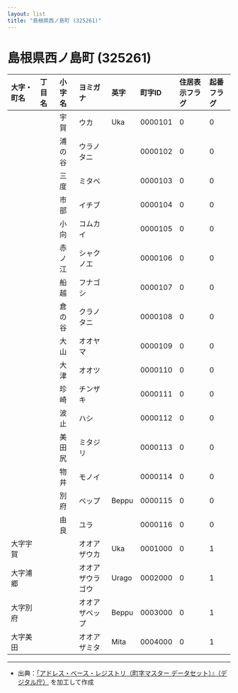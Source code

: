 ```yaml
---
layout: list
title: "島根県西ノ島町 (325261)"
---
```


# 島根県西ノ島町 (325261)

| 大字・町名 | 丁目名 | 小字名 | ヨミガナ | 英字 | 町字ID | 住居表示フラグ | 起番フラグ |
|:---|:---|:---|:---|:---|:---|:---|:---|
|  |  | 宇賀 | ウカ | Uka | 0000101 | 0 | 0 |
|  |  | 浦の谷 | ウラノタニ |  | 0000102 | 0 | 0 |
|  |  | 三度 | ミタベ |  | 0000103 | 0 | 0 |
|  |  | 市部 | イチブ |  | 0000104 | 0 | 0 |
|  |  | 小向 | コムカイ |  | 0000105 | 0 | 0 |
|  |  | 赤ノ江 | シャクノエ |  | 0000106 | 0 | 0 |
|  |  | 船越 | フナゴシ |  | 0000107 | 0 | 0 |
|  |  | 倉の谷 | クラノタニ |  | 0000108 | 0 | 0 |
|  |  | 大山 | オオヤマ |  | 0000109 | 0 | 0 |
|  |  | 大津 | オオツ |  | 0000110 | 0 | 0 |
|  |  | 珍崎 | チンザキ |  | 0000111 | 0 | 0 |
|  |  | 波止 | ハシ |  | 0000112 | 0 | 0 |
|  |  | 美田尻 | ミタジリ |  | 0000113 | 0 | 0 |
|  |  | 物井 | モノイ |  | 0000114 | 0 | 0 |
|  |  | 別府 | ベップ | Beppu | 0000115 | 0 | 0 |
|  |  | 由良 | ユラ |  | 0000116 | 0 | 0 |
| 大字宇賀 |  |  | オオアザウカ | Uka | 0001000 | 0 | 1 |
| 大字浦郷 |  |  | オオアザウラゴウ | Urago | 0002000 | 0 | 1 |
| 大字別府 |  |  | オオアザベップ | Beppu | 0003000 | 0 | 1 |
| 大字美田 |  |  | オオアザミタ | Mita | 0004000 | 0 | 1 |

---

- 出典：[「アドレス・ベース・レジストリ（町字マスター データセット）』（デジタル庁）](https://www.digital.go.jp/policies/base_registry_address/) を加工して作成